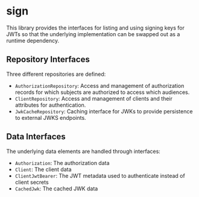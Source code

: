 # sign

This library provides the interfaces for listing and using signing keys for JWTs so that the underlying implementation can be swapped out as a runtime dependency.

## Repository Interfaces

Three different repositories are defined:

- `AuthorizationRepository`: Access and management of authorization records for which subjects are authorized to access which audiences.
- `ClientRepository`: Access and management of clients and their attributes for authentication.
- `JwkCacheRepository`: Caching interface for JWKs to provide persistence to external JWKS endpoints.

## Data Interfaces

The underlying data elements are handled through interfaces:

- `Authorization`: The authorization data
- `Client`: The client data
- `ClientJwtBearer`: The JWT metadata used to authenticate instead of client secrets
- `CachedJwk`: The cached JWK data
